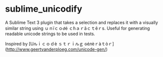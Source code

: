 sublime_unicodify
=================

A Sublime Text 3 plugin that takes a selection and replaces it with a visually similar string using ｕｎïｃｏᏧé ｃɦａｒãｃｔêｒѕ. Useful for generating readable unicode strings to be used in tests.

Inspired by [Uԉｉｃｏｄè ｓｔｒｉԉｇ ɢéлèｒàｔòｒ] (http://www.geertvanderploeg.com/unicode-gen/)

